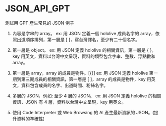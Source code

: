 # JSON_API_GPT
測試用 GPT 產生常見的 JSON 例子

1. 內容是字串的 array。
   ex: 用 JSON 定義一個 hololive 成員名字的 array，依照出道順序排列，第一層是 [ ]，寫台灣譯名，至少有二十個名字。
2. 第一層是 object。
   ex: 用 JSON 定義 hololive 的相關資訊，第一層是 { }，key 用英文，資料以台灣中文呈現，資料的類型包含字串、整數、浮點數和 array。
3. 第一層是 array，array 的成員是物件。[{}]
   ex: 用 JSON 定義 hololive 第一期到第三期成員的相關資訊，第一層是 [ ]，array 的成員是物件，key 用英文，資料包含成員的名字、出道時間、粉絲名字。
4. 多層的 JSON，例如: 至少 4 層的 JSON。
   ex: 用 JSON 定義 hololive 的相關資訊，JSON 有 4 層，資料以台灣中文呈現，key 用英文。
   
5. 使用 Code Interpreter 或 Web Browsing 的 AI 產生最新資訊的 JSON。(提升資料的準確性)


